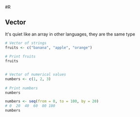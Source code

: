  #R   
## Vector
It's quiet like an array in other languages, they are the same type
```R
# Vector of strings  
fruits <- c("banana", "apple", "orange")  
  
# Print fruits  
fruits
```
```R
  
# Vector of numerical values  
numbers <- c(1, 2, 3)  
  
# Print numbers  
numbers
```
```R
numbers <- seq(from = 0, to = 100, by = 20)  
# 0  20  40  60  80 100
numbers
```